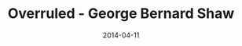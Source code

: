 ---
layout: production
title: Overruled - George Bernard Shaw
date: 2014-04-11
dates_string: April 11, 2014
location: Mary's Attic, Chicago
production:
  - name: Angeli Primlani
    title: Director
  - name: Benjamin Dionysus
    title: Stage Manager/Lighting Design
    bio_url: /company/benjamin_dionysus
synopsis: Two couples taking a holiday from their respective spouses discover that they have accidentally swapped spouses in their adulterous affairs!  Overruled is a funny exploration of the world of marriage.
cast:
- actor: Sherry Legare
  role: Mrs. Lunn
  actor_bio_url: /company/sherry_legare
- actor: Laurie Lister
  role: Mrs. Juno
- actor: Chris Aruffo
  role: Mr. Juno
  actor_bio_url: /company/chris_aruffo
- actor: Gary Henderson
  role: Mr. Lunn

images:
  - url: /assets/images/IMG0625.JPG
  - url: /assets/images/IMG0656b.JPG
  - url: /assets/images/IMG0719.JPG
  - url: /assets/images/IMG0756.JPG
  - url: /assets/images/IMG0743.JPG
---